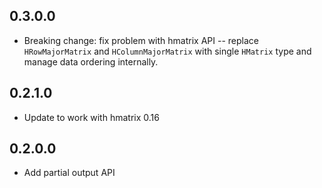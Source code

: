 0.3.0.0
-------
* Breaking change: fix problem with hmatrix API -- replace
  `HRowMajorMatrix` and `HColumnMajorMatrix` with single `HMatrix`
  type and manage data ordering internally.

0.2.1.0
-------
* Update to work with hmatrix 0.16

0.2.0.0
-------
* Add partial output API
